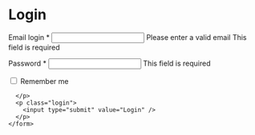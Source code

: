 <!DOCTYPE html>
<html>

<body>
<div class="form" id="loginform">
    <h1> Login </h1>
    <form novalidate>
        <p class="email">
            <label for="email">Email login <span>*</span>
            </label>
            <input class="input" required type="email" id="email" name="email" pattern="@"/>
          <span class="validation error"> Please enter a valid email</span>
          <span class="validation req"> This field is required</span>
        </p>
        <p class="password">
            <label for="password">Password <span>*</span></label>
            <input class="input" required type="password" id="password" name="password" />
          <span class="validation req"> This field is required</span>
        </p>
      <p class="remember">
        <input class="checkbox" type="checkbox" id="remember"/>
        <label for="remember"> Remember me</label>
        
      </p>
      <p class="login">
        <input type="submit" value="Login" />
      </p>
    </form>
</div>

</body>
</html>
